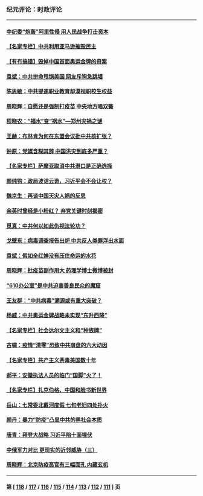 ### 纪元评论：时政评论
---
#### [中纪委“炮轰”阿里性侵 用人民战争打击资本](../../pages/nsc1025/n13153045.md) 
#### [【名家专栏】中共利用亚马逊摧毁民主](../../pages/nsc1025/n13152579.md) 
#### [【有冇搞错】毁掉中国首面奥运金牌的奇案](../../pages/nsc1025/n13150763.md) 
#### [袁斌：中共拚命甩锅美国 网友斥狗急跳墙](../../pages/nsc1025/n13151839.md) 
#### [陈思敏：中共提速职业教育却漠视职校生权益](../../pages/nsc1025/n13151095.md) 
#### [周晓辉：自愿还是强制打疫苗 中央地方唱双簧](../../pages/nsc1025/n13150495.md) 
#### [程晓农：“福水”变“祸水”—郑州灾祸之谜](../../pages/nsc1025/n13151050.md) 
#### [王赫：布林肯为何在东盟会议批中共核扩张？](../../pages/nsc1025/n13151018.md) 
#### [钟原：党媒含糊其辞 中国洪灾到底多严重？](../../pages/nsc1025/n13150791.md) 
#### [【名家专栏】萨摩亚取消中共港口是正确选择](../../pages/nsc1025/n13150530.md) 
#### [颜纯钩﻿：政局波诘云诡，习近平会不会让权？](../../pages/nsc1025/n13150711.md) 
#### [魏京生：再谈中国天灾人祸的反思](../../pages/nsc1025/n13150539.md) 
#### [余英时曾经是小粉红？ 弃党关键时刻揭密](../../pages/nsc1025/n13150142.md) 
#### [觅真：中共何以如此仇视法轮功？](../../pages/nsc1025/n13149756.md) 
#### [戈壁东：病毒调查报告出炉 中共反人类罪浮出水面](../../pages/nsc1025/n13149700.md) 
#### [袁斌：假如全红婵没有压住命运的水花](../../pages/nsc1025/n13149657.md) 
#### [周晓辉：批疫苗副作用大 药理学博士微博被封](../../pages/nsc1025/n13148266.md) 
#### [“610办公室”是中共迫害善良民众的魔窟](../../pages/nsc1025/n13148567.md) 
#### [王友群：“中共病毒”溯源或有重大突破？](../../pages/nsc1025/n13148671.md) 
#### [杨威：中共奥运金牌战略未实现“东升西降”](../../pages/nsc1025/n13148581.md) 
#### [【名家专栏】社会达尔文主义和“种族牌”](../../pages/nsc1025/n13147935.md) 
#### [古啸：疫情“清零”恐致中共崩盘的六大动因](../../pages/nsc1025/n13148079.md) 
#### [【名家专栏】共产主义荼毒美国数十年](../../pages/nsc1025/n13147959.md) 
#### [郝平：安徽执法人员的临门“国脚”火了！](../../pages/nsc1025/n13147738.md) 
#### [【名家专栏】扎克伯格、中国和脸书新世界](../../pages/nsc1025/n13147920.md) 
#### [岳山：七常委北戴河度假 七旬老妇四处扑火](../../pages/nsc1025/n13148179.md) 
#### [颜丹：暴力“防疫”凸显中共的黑社会本质](../../pages/nsc1025/n13148242.md) 
#### [唐青：拜登大战略 习近平陷十面埋伏](../../pages/nsc1025/n13147181.md) 
#### [中俄军力对比 更现实的近邻威胁（三）](../../pages/nsc1025/n13145076.md) 
#### [周晓辉：北京防疫高官有三幅面孔 内藏玄机](../../pages/nsc1025/n13146550.md) 

---
#### 第 [ [118](./118.md) / [117](./117.md) / [116](./116.md) / [115](./115.md) / [114](./114.md) / [113](./113.md) / [112](./112.md) / [111](./111.md) ] 页
